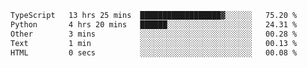 <!--START_SECTION:waka-->

```txt
TypeScript   13 hrs 25 mins  ██████████████████▓░░░░░░   75.20 %
Python       4 hrs 20 mins   ██████░░░░░░░░░░░░░░░░░░░   24.31 %
Other        3 mins          ░░░░░░░░░░░░░░░░░░░░░░░░░   00.28 %
Text         1 min           ░░░░░░░░░░░░░░░░░░░░░░░░░   00.13 %
HTML         0 secs          ░░░░░░░░░░░░░░░░░░░░░░░░░   00.08 %
```

<!--END_SECTION:waka-->

